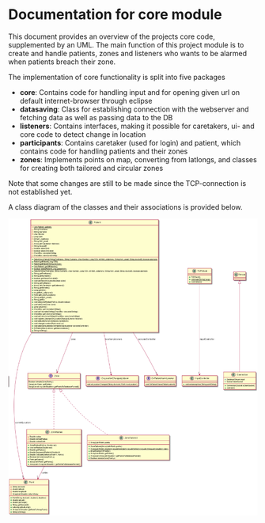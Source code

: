 # Documentation for core module

This document provides an overview of the projects core code, supplemented by an UML. The main function of this project module is to
create and handle patients, zones and listeners who wants to be alarmed when patients breach their zone. 

The implementation of core functionality is split into five packages
* **core**: Contains code for handling input and for opening given url on default internet-browser through eclipse
* **datasaving**: Class for establishing connection with the webserver and fetching data as well as passing data to the DB
* **listeners**: Contains interfaces, making it possible for caretakers, ui- and core code to detect change in location
* **participants**: Contains caretaker (used for login) and patient, which contains code for handling patients and their zones
* **zones**: Implements points on map, converting from latlongs, and classes for creating both tailored and circular zones

Note that some changes are still to be made since the TCP-connection is not established yet.

A class diagram of the classes and their associations is provided below.

<img src="core-uml.png" alt="Core code in uml" style="width: 800px;"/>